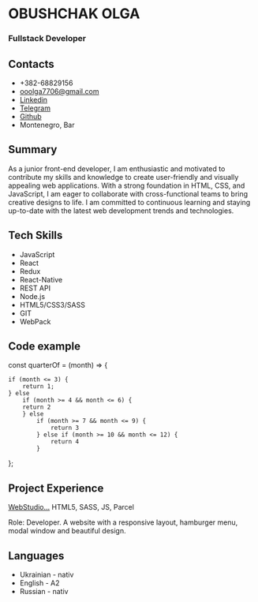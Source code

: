 # OBUSHCHAK OLGA
### Fullstack Developer

## Contacts
* +382-68829156
* ooolga7706@gmail.com
* [Linkedin](www.linkedin.com/in/olga-obushchak-b54646277)
* [Telegram](https://t.me/+38268829156)
* [Github](https://github.com/oolga77)
* Montenegro, Bar

## Summary

As a junior front-end developer, I am enthusiastic and motivated to contribute my skills and knowledge to create user-friendly and visually appealing web applications. With a strong foundation in HTML, CSS, and JavaScript, I am eager to collaborate with cross-functional teams to bring creative designs to life. I am committed to continuous learning and staying up-to-date with the latest web development trends and technologies. 

## Tech Skills
* JavaScript 
* React
* Redux
* React-Native 
* REST API 
* Node.js
* HTML5/CSS3/SASS
* GIT 
* WebPack 

## Code example

const quarterOf = (month) => {
  
    if (month <= 3) {
        return 1;
    } else
        if (month >= 4 && month <= 6) {
        return 2
        } else
            if (month >= 7 && month <= 9) {
                return 3
            } else if (month >= 10 && month <= 12) {
                return 4
            }
};
  
## Project Experience

[WebStudio...](https://oolga77.github.io/goit-markup-hw-08/index.html)  HTML5, SASS, JS, Parcel  

Role: Developer. A website with a responsive layout, hamburger menu, modal window and beautiful design.

## Languages
* Ukrainian - nativ 
* English - A2
* Russian - nativ 

